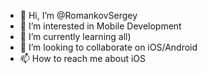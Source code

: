 - 👋 Hi, I’m @RomankovSergey
- 👀 I’m interested in Mobile Development
- 🌱 I’m currently learning all)
- 💞️ I’m looking to collaborate on iOS/Android
- 📫 How to reach me about iOS

<!---
RomankovSergey/RomankovSergey is a ✨ special ✨ repository because its `README.md` (this file) appears on your GitHub profile.
You can click the Preview link to take a look at your changes.
--->
